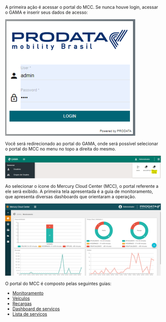 A primeira ação é acessar o portal do MCC.
Se nunca houve login, acessar o GAMA e inserir seus dados de acesso:


![image.png](/.attachments/image-e8485dae-6d39-4e80-9971-f38e34f1e254.png)


Você será redirecionado ao portal do GAMA, onde será possível selecionar o portal do MCC no menu no topo a direita do mesmo.


![image.png](/.attachments/image-76bbc50e-aed5-4dda-ad62-e71c746fd67a.png)


Ao selecionar o ícone do Mercury Cloud Center (MCC), o portal referente a ele será exibido.
A primeira tela apresentada é a guia de monitoramento, que apresenta diversas dashboards que orientaram a operação.

![image.png](/.attachments/image-0f3892cf-3ee5-4be8-9289-3bb25c1a97c9.png)

O portal do MCC é composto pelas seguintes guias:

- [Monitoramento](/MCC-%2D-Mercury-Cloud-Center/4.-Manual-de-operação)
- [Veículos](/MCC-%2D-Mercury-Cloud-Center/4.-Manual-de-operação/4.2-%2D-Veículos)
- [Recargas](/MCC-%2D-Mercury-Cloud-Center/4.-Manual-de-operação/4.3-%2D-Recargas)
- [Dashboard de serviços](/MCC-%2D-Mercury-Cloud-Center/4.-Manual-de-operação/4.4-%2D-Serviços)
- [Lista de serviços](/MCC-%2D-Mercury-Cloud-Center/4.-Manual-de-operação/4.5-%2D-Lista-de-Serviços)






